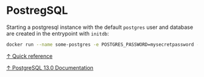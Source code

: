 # PostregSQL

Starting a postgresql instance with the default `postgres` user and database are created in the entrypoint with `initdb`:

```bash
docker run --name some-postgres -e POSTGRES_PASSWORD=mysecretpassword -d postgres
```

[↑ Quick reference](https://github.com/docker-library/docs/blob/master/postgres/README.md)

[↑ PostgreSQL 13.0 Documentation](https://www.postgresql.org/docs/13/index.html)
